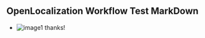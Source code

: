 ## OpenLocalization Workflow Test MarkDown
* ![image1](.\e17dc5b9-a945-4e67-bb26-f1d36eb0a5b6.PNG) thanks!

<!--HONumber=Oct16_HO4-->


